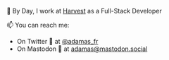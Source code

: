 💼 By Day, I work at [Harvest](//www.harvest.fr) as a Full-Stack Developer

📫 You can reach me:
- On Twitter 🦜 at [@adamas_fr](https://twitter.com/adamas_fr)
- On Mastodon 🐘 at adamas@mastodon.social
